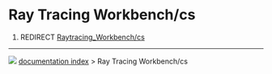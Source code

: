# Ray Tracing Workbench/cs
1.  REDIRECT [Raytracing_Workbench/cs](Raytracing_Workbench/cs.md)



---
![](images/Right_arrow.png) [documentation index](../README.md) > Ray Tracing Workbench/cs

